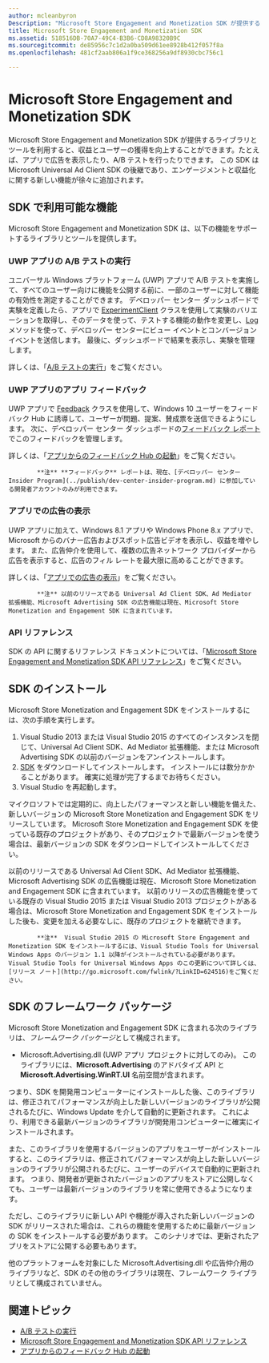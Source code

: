 ```yaml
---
author: mcleanbyron
Description: "Microsoft Store Engagement and Monetization SDK が提供するライブラリとツールを利用すると、収益とユーザーの獲得を図る機能をアプリに追加できます。"
title: Microsoft Store Engagement and Monetization SDK
ms.assetid: 518516DB-70A7-49C4-B3B6-CD8A98320B9C
ms.sourcegitcommit: de85956c7c1d2a0ba509d61ee8928b412f057f8a
ms.openlocfilehash: 481cf2aab806a1f9ce368256a9df8930cbc756c1

---
```


# Microsoft Store Engagement and Monetization SDK

Microsoft Store Engagement and Monetization SDK が提供するライブラリとツールを利用すると、収益とユーザーの獲得を向上することができます。たとえば、アプリで広告を表示したり、A/B テストを行ったりできます。 この SDK は Microsoft Universal Ad Client SDK の後継であり、エンゲージメントと収益化に関する新しい機能が徐々に追加されます。


## SDK で利用可能な機能

Microsoft Store Engagement and Monetization SDK は、以下の機能をサポートするライブラリとツールを提供します。

### UWP アプリの A/B テストの実行

ユニバーサル Windows プラットフォーム (UWP) アプリで A/B テストを実施して、すべてのユーザー向けに機能を公開する前に、一部のユーザーに対して機能の有効性を測定することができます。 デベロッパー センター ダッシュボードで実験を定義したら、アプリで [ExperimentClient](https://msdn.microsoft.com/library/windows/apps/microsoft.services.store.engagement.experimentclient.aspx) クラスを使用して実験のバリエーションを取得し、そのデータを使って、テストする機能の動作を変更し、[Log](https://msdn.microsoft.com/library/windows/apps/microsoft.services.store.engagement.storeservicescustomevents.log.aspx) メソッドを使って、デベロッパー センターにビュー イベントとコンバージョン イベントを送信します。 最後に、ダッシュボードで結果を表示し、実験を管理します。

詳しくは、「[A/B テストの実行](run-app-experiments-with-a-b-testing.md)」をご覧ください。

### UWP アプリのアプリ フィードバック

UWP アプリで [Feedback](https://msdn.microsoft.com/library/windows/apps/microsoft.services.store.engagement.feedback.aspx) クラスを使用して、Windows 10 ユーザーをフィードバック Hub に誘導して、ユーザーが問題、提案、賛成票を送信できるようにします。 次に、デベロッパー センター ダッシュボードの[フィードバック レポート](../publish/feedback-report.md)でこのフィードバックを管理します。

詳しくは、「[アプリからのフィードバック Hub の起動](launch-feedback-hub-from-your-app.md)」をご覧ください。

>
            **注** **フィードバック** レポートは、現在、[デベロッパー センター Insider Program](../publish/dev-center-insider-program.md) に参加している開発者アカウントのみが利用できます。

### アプリでの広告の表示

UWP アプリに加えて、Windows 8.1 アプリや Windows Phone 8.x アプリで、Microsoft からのバナー広告およびスポット広告ビデオを表示し、収益を増やします。 また、広告仲介を使用して、複数の広告ネットワーク プロバイダーから広告を表示すると、広告のフィル レートを最大限に高めることができます。

詳しくは、「[アプリでの広告の表示](display-ads-in-your-app.md)」をご覧ください。

>
            **注** 以前のリリースである Universal Ad Client SDK、Ad Mediator 拡張機能、Microsoft Advertising SDK の広告機能は現在、Microsoft Store Monetization and Engagement SDK に含まれています。

### API リファレンス

SDK の API に関するリファレンス ドキュメントについては、「[Microsoft Store Engagement and Monetization SDK API リファレンス](https://msdn.microsoft.com/library/windows/apps/mt691886.aspx)」をご覧ください。

## SDK のインストール

Microsoft Store Monetization and Engagement SDK をインストールするには、次の手順を実行します。

1.  Visual Studio 2013 または Visual Studio 2015 のすべてのインスタンスを閉じて、Universal Ad Client SDK、Ad Mediator 拡張機能、または Microsoft Advertising SDK の以前のバージョンをアンインストールします。
2.  [SDK](http://aka.ms/store-em-sdk) をダウンロードしてインストールします。 インストールには数分かかることがあります。 確実に処理が完了するまでお待ちください。
3.  Visual Studio を再起動します。

マイクロソフトでは定期的に、向上したパフォーマンスと新しい機能を備えた、新しいバージョンの Microsoft Store Monetization and Engagement SDK をリリースしています。 Microsoft Store Monetization and Engagement SDK を使っている既存のプロジェクトがあり、そのプロジェクトで最新バージョンを使う場合は、最新バージョンの SDK をダウンロードしてインストールしてください。

以前のリリースである Universal Ad Client SDK、Ad Mediator 拡張機能、Microsoft Advertising SDK の広告機能は現在、Microsoft Store Monetization and Engagement SDK に含まれています。 以前のリリースの広告機能を使っている既存の Visual Studio 2015 または Visual Studio 2013 プロジェクトがある場合は、Microsoft Store Monetization and Engagement SDK をインストールした後も、変更を加える必要なしに、既存のプロジェクトを継続できます。

>
            **注**  Visual Studio 2015 の Microsoft Store Engagement and Monetization SDK をインストールするには、Visual Studio Tools for Universal Windows Apps のバージョン 1.1 以降がインストールされている必要があります。 Visual Studio Tools for Universal Windows Apps のこの更新について詳しくは、[リリース ノート](http://go.microsoft.com/fwlink/?LinkID=624516)をご覧ください。

## SDK のフレームワーク パッケージ

Microsoft Store Monetization and Engagement SDK に含まれる次のライブラリは、*フレームワーク パッケージ*として構成されます。

* Microsoft.Advertising.dll (UWP アプリ プロジェクトに対してのみ)。 このライブラリには、**Microsoft.Advertising** のアドバタイズ API と **Microsoft.Advertising.WinRT.UI** 名前空間が含まれます。

つまり、SDK を開発用コンピューターにインストールした後、このライブラリは、修正されてパフォーマンスが向上した新しいバージョンのライブラリが公開されるたびに、Windows Update を介して自動的に更新されます。 これにより、利用できる最新バージョンのライブラリが開発用コンピューターに確実にインストールされます。

また、このライブラリを使用するバージョンのアプリをユーザーがインストールすると、このライブラリは、修正されてパフォーマンスが向上した新しいバージョンのライブラリが公開されるたびに、ユーザーのデバイスで自動的に更新されます。 つまり、開発者が更新されたバージョンのアプリをストアに公開しなくても、ユーザーは最新バージョンのライブラリを常に使用できるようになります。

ただし、このライブラリに新しい API や機能が導入された新しいバージョンの SDK がリリースされた場合は、これらの機能を使用するために最新バージョンの SDK をインストールする必要があります。 このシナリオでは、更新されたアプリをストアに公開する必要もあります。

他のプラットフォームを対象にした Microsoft.Advertising.dll や広告仲介用のライブラリなど、SDK のその他のライブラリは現在、フレームワーク ライブラリとして構成されていません。

## 関連トピック

* [A/B テストの実行](run-app-experiments-with-a-b-testing.md)
* [Microsoft Store Engagement and Monetization SDK API リファレンス](https://msdn.microsoft.com/library/windows/apps/mt691886.aspx)
* [アプリからのフィードバック Hub の起動](launch-feedback-hub-from-your-app.md)



<!--HONumber=Jun16_HO4-->


